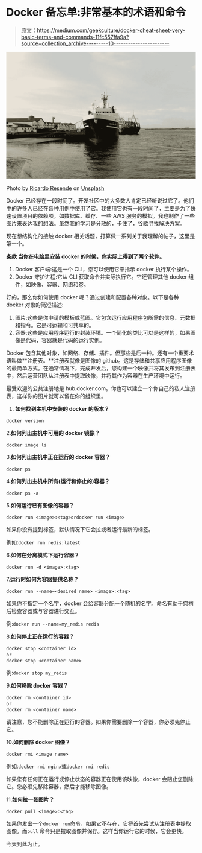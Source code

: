 # Docker 备忘单:非常基本的术语和命令

> 原文：<https://medium.com/geekculture/docker-cheat-sheet-very-basic-terms-and-commands-11fc557ffa9a?source=collection_archive---------10----------------------->

![](img/fb094bd3c6b1417330f2958f9b98ec2f.png)

Photo by [Ricardo Resende](https://unsplash.com/@rresenden?utm_source=unsplash&utm_medium=referral&utm_content=creditCopyText) on [Unsplash](https://unsplash.com/s/photos/ship-on-dock?utm_source=unsplash&utm_medium=referral&utm_content=creditCopyText)

Docker 已经存在一段时间了。开发社区中的大多数人肯定已经听说过它了。他们中的许多人已经在各种用例中使用了它。我使用它也有一段时间了，主要是为了快速设置项目的依赖项，如数据库、缓存、一些 AWS 服务的模拟。我也制作了一些图片来表达我的想法。虽然我的学习是分散的，卡住了，谷歌寻找解决方案。

现在想结构化的接触 docker 相关话题，打算做一系列关于我理解的帖子，这里是第一个。

**条款
当你在电脑里安装 docker 的时候，你实际上得到了两个软件。**

1.  Docker 客户端:这是一个 CLI，您可以使用它来指示 docker 执行某个操作。
2.  Docker 守护进程:它从 CLI 获取命令并实际执行它。它还管理其他 docker 组件，如映像、容器、网络和卷。

好的，那么你如何使用 docker 呢？通过创建和配置各种对象。以下是各种 docker 对象的简短描述:

1.  图片:这些是你申请的模板或蓝图。它包含运行应用程序包所需的信息、元数据和指令。它是可运输和可共享的。
2.  容器:这些是应用程序运行的封装环境。一个简化的类比可以是这样的，如果图像是代码，容器就是代码的运行实例。

Docker 包含其他对象，如网络、存储、插件。但那些是后一种。还有一个重要术语叫做**注册表。**注册表就像是图像的 github。这是存储和共享应用程序图像的最简单方式。在通常情况下，完成开发后，您构建一个映像并将其发布到注册表中，然后运营团队从注册表中提取映像，并将其作为容器在生产环境中运行。

最受欢迎的公共注册地是 hub.docker.com。你也可以建立一个你自己的私人注册表，这样你的图片就可以留在你的组织里。

1.  **如何找到主机中安装的 docker 的版本？**

```
docker version
```

2.**如何列出主机中可用的 docker 镜像？**

```
docker image ls
```

3.**如何列出主机中正在运行的 docker 容器？**

```
docker ps
```

4.**如何列出主机中所有(运行和停止的)容器？**

```
docker ps -a
```

5.**如何运行已有图像的容器？**

```
docker run <image>:<tag>ordocker run <image>
```

如果你没有提到标签，默认情况下它会拉或者运行最新的标签。

例如:`docker run redis:latest`

6.**如何在分离模式下运行容器？**

```
docker run -d <image>:<tag>
```

7.**运行时如何为容器提供名称？**

```
docker run --name=<desired name> <image>:<tag>
```

如果你不指定一个名字，docker 会给容器分配一个随机的名字。命名有助于您稍后检查容器或与容器进行交互。

例:`docker run --name=my_redis redis`

8.**如何停止正在运行的容器？**

```
docker stop <container id>
or
docker stop <container name>
```

例:`docker stop my_redis`

9.**如何移除 docker 容器？**

```
docker rm <container id>
or
docker rm <container name>
```

请注意，您不能删除正在运行的容器。如果你需要删除一个容器，你必须先停止它。

10.**如何删除 docker 图像？**

```
docker rmi <image name>
```

例如:`docker rmi nginx`或`docker rmi redis`

如果您有任何正在运行或停止状态的容器正在使用该映像，docker 会阻止您删除它。您必须先移除容器，然后才能移除图像。

11.**如何拉一张图片？**

```
docker pull <image>:<tag>
```

如果你发出一个`docker run`命令，如果它不存在，它将首先尝试从注册表中提取图像。而`pull` 命令只是拉取图像并保存。这样当你运行它的时候，它会更快。

今天到此为止。
